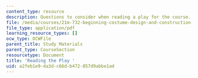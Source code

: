 ```yaml
---
content_type: resource
description: Questions to consider when reading a play for the course.
file: /media/courses/21m-732-beginning-costume-design-and-construction-fall-2008/a2feb1e9da3dc66db472857d9abbe1ad_play_q.pdf
file_type: application/pdf
learning_resource_types: []
ocw_type: OCWFile
parent_title: Study Materials
parent_type: CourseSection
resourcetype: Document
title: 'Reading the Play '
uid: a2feb1e9-da3d-c66d-b472-857d9abbe1ad
---
```

